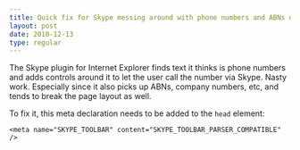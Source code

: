 ```yaml
---
title: Quick fix for Skype messing around with phone numbers and ABNs on websites
layout: post
date: 2010-12-13
type: regular
---
```


The Skype plugin for Internet Explorer finds text it thinks is phone numbers and adds controls around it to let the user call the number via Skype. Nasty work. Especially since it also picks up ABNs, company numbers, etc, and tends to break the page layout as well.

To fix it, this meta declaration needs to be added to the `head` element:

	<meta name="SKYPE_TOOLBAR" content="SKYPE_TOOLBAR_PARSER_COMPATIBLE" />
